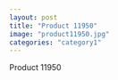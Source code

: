 ```yaml
---
layout: post
title: "Product 11950"
image: "product11950.jpg"
categories: "category1"
---
```

Product 11950
